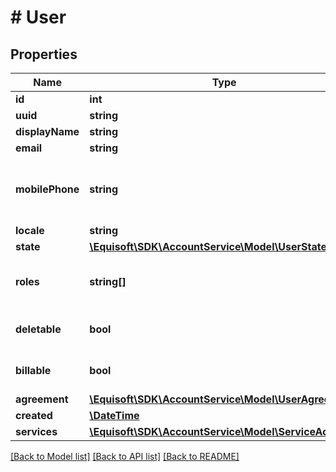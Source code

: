 # # User

## Properties

Name | Type | Description | Notes
------------ | ------------- | ------------- | -------------
**id** | **int** |  |
**uuid** | **string** |  |
**displayName** | **string** |  |
**email** | **string** |  |
**mobilePhone** | **string** | Mobile phone used for sms password reset. | [optional]
**locale** | **string** |  |
**state** | [**\Equisoft\SDK\AccountService\Model\UserState**](UserState.md) |  |
**roles** | **string[]** | Roles the user is member a member of. |
**deletable** | **bool** | User deletion is disabled. |
**billable** | **bool** | User is accounted for billing. |
**agreement** | [**\Equisoft\SDK\AccountService\Model\UserAgreement**](UserAgreement.md) |  |
**created** | [**\DateTime**](\DateTime.md) |  | [optional]
**services** | [**\Equisoft\SDK\AccountService\Model\ServiceAccess[]**](ServiceAccess.md) |  |

[[Back to Model list]](../../README.md#models) [[Back to API list]](../../README.md#endpoints) [[Back to README]](../../README.md)
